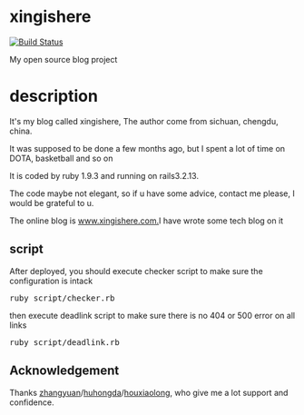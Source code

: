 # xingishere
[![Build Status](https://travis-ci.org/Dogzhou/xingishere.svg)](https://travis-ci.org/Dogzhou/xingishere)

My open source blog project

# description
<p>It's my blog called xingishere, The author come from sichuan, chengdu, china.</p>
<p>It was supposed to be done a few months ago, but I spent a lot of time on DOTA, basketball and so on</p>
<p>It is coded by ruby 1.9.3 and running on rails3.2.13. </p>
<p>The code maybe not elegant, so if u have some advice, contact me please, I would be grateful to u.</p>
<p>The online blog is <a href="http://www.xingishere.com">www.xingishere.com.</a>I have wrote some tech blog on it</p>
<h2>script</h2>
<p>After deployed, you should execute checker script to make sure the configuration is intack</p>
<pre>ruby script/checker.rb</pre>
<p>then execute deadlink script to make sure there is no 404 or 500 error on all links</p>
<pre>ruby script/deadlink.rb</pre>
<h2>Acknowledgement</h2>
<p>Thanks <a href="https://github.com/zhangyuan" target="_blank">zhangyuan</a>/<a href="https://github.com/huhongda" target="_blank">huhongda</a>/<a href="http://sosop.github.io/" target="_blank">houxiaolong</a>, who give me a lot support and confidence.</p>
